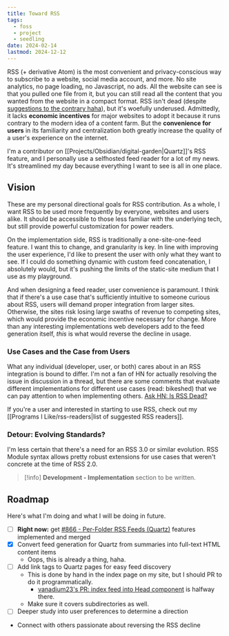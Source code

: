 ```yaml
---
title: Toward RSS
tags:
  - foss
  - project
  - seedling
date: 2024-02-14
lastmod: 2024-12-12
---
```

RSS (+ derivative Atom) is the most convenient and privacy-conscious way to subscribe to a website, social media account, and more. No site analytics, no page loading, no Javascript, no ads. All the website can see is that you pulled one file from it, but you can still read all the content that you wanted from the website in a compact format. RSS isn't dead (despite [suggestions to the contrary haha](https://rss-is-dead.lol)), but it's woefully underused. Admittedly, it lacks **economic incentives** for major websites to adopt it because it runs contrary to the modern idea of a content farm. But the **convenience for users** in its familiarity and centralization both greatly increase the quality of a user's experience on the internet. 

I'm a contributor on [[Projects/Obsidian/digital-garden|Quartz]]'s RSS feature, and I personally use a selfhosted feed reader for a lot of my news. It's streamlined my day because everything I want to see is all in one place.
## Vision
These are my personal directional goals for RSS contribution. As a whole, I want RSS to be used more frequently by everyone, websites and users alike. It should be accessible to those less familiar with the underlying tech, but still provide powerful customization for power readers.

On the implementation side, RSS is traditionally a one-site-one-feed feature. I want this to change, and granularity is key. In line with improving the user experience, I'd like to present the user with only what they want to see. If I could do something dynamic with custom feed concatenation, I absolutely would, but it's pushing the limits of the static-site medium that I use as my playground.

And when designing a feed reader, user convenience is paramount. I think that if there's a use case that's sufficiently intuitive to someone curious about RSS, users will demand proper integration from larger sites. Otherwise, the sites risk losing large swaths of revenue to competing sites, which would provide the economic incentive necessary for change. More than any interesting implementations web developers add to the feed generation itself, *this* is what would reverse the decline in usage.
### Use Cases and the Case from Users
What any individual (developer, user, or both) cares about in an RSS integration is bound to differ. I'm not a fan of HN for actually resolving the issue in discussion in a thread, but there are some comments that evaluate different implementations for different use cases (read: bikeshed) that we can pay attention to when implementing others. [Ask HN: Is RSS Dead?](https://news.ycombinator.com/item?id=22497184)

If you're a user and interested in starting to use RSS, check out my [[Programs I Like/rss-readers|list of suggested RSS readers]].
### Detour: Evolving Standards?
I'm less certain that there's a need for an RSS 3.0 or similar evolution. RSS Module syntax allows pretty robust extensions for use cases that weren't concrete at the time of RSS 2.0. 

> [!info]
> **Development - Implementation** section to be written.

## Roadmap
Here's what I'm doing and what I will be doing in future.
- [ ] **Right now:** get [#866 - Per-Folder RSS Feeds (Quartz)](https://github.com/jackyzha0/quartz/pull/866) features implemented and merged
- [x] Convert feed generation for Quartz from summaries into full-text HTML content items
	- Oops, this is already a thing, haha.
- [ ] Add link tags to Quartz pages for easy feed discovery 
	- This is done by hand in the index page on my site, but I should PR to do it programmatically.
		- [vanadium23's PR: index feed into Head component](https://github.com/jackyzha0/quartz/pull/1641) is halfway there.
	- Make sure it covers subdirectories as well.
- [ ] Deeper study into user preferences to determine a direction
- Connect with others passionate about reversing the RSS decline